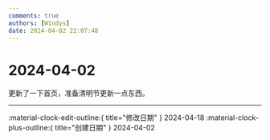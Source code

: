 ```yaml
---
comments: true
authors: [W1ndys]
date: 2024-04-02 22:07:48
---
```


# 2024-04-02

更新了一下首页，准备清明节更新一点东西。

<!-- more -->

---

:material-clock-edit-outline:{ title="修改日期" } 2024-04-18
:material-clock-plus-outline:{ title="创建日期" } 2024-04-02
